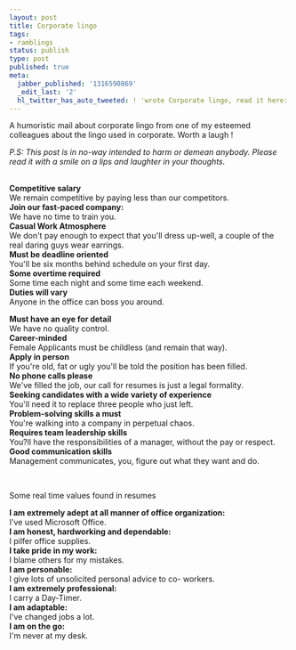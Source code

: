 ```yaml
---
layout: post
title: Corporate lingo
tags:
- ramblings
status: publish
type: post
published: true
meta:
  jabber_published: '1316590869'
  _edit_last: '2'
  hl_twitter_has_auto_tweeted: ! 'wrote Corporate lingo, read it here: http://blog.zenhacking.com/?p=756'
---
```

<p>A humoristic mail about corporate lingo from one of my esteemed colleagues about the lingo used in corporate. Worth a laugh !</p>  <p><em>P.S: This post is in no-way intended to harm or demean anybody. Please read it with a smile on a lips and laughter in your thoughts.</em></p>  <p>   <br /><strong>Competitive salary</strong>    <br />We remain competitive by paying less than our competitors.    <br /><strong>Join our fast-paced company:     <br /></strong>We have no time to train you.    <br /><strong>Casual Work Atmosphere     <br /></strong>We don't pay enough to expect that you'll dress up-well, a couple of the real daring guys wear earrings.    <br /><strong>Must be deadline oriented     <br /></strong>You'll be six months behind schedule on your first day.    <br /><strong>Some overtime required     <br /></strong>Some time each night and some time each weekend.    <br /><strong>Duties will vary     <br /></strong>Anyone in the office can boss you around.    <br /><strong></strong></p>  <p><strong>Must have an eye for detail     <br /></strong>We have no quality control.    <br /><strong>Career-minded     <br /></strong>Female Applicants must be childless (and remain that way).    <br /><strong>Apply in person     <br /></strong>If you're old, fat or ugly you'll be told the position has been filled.    <br /><strong>No phone calls please     <br /></strong>We've filled the job, our call for resumes is just a legal formality.    <br /><strong>Seeking candidates with a wide variety of experience     <br /></strong>You'll need it to replace three people who just left.    <br /><strong>Problem-solving skills a must     <br /></strong>You're walking into a company in perpetual chaos.    <br /><strong>Requires team leadership skills     <br /></strong>You?ll have the responsibilities of a manager, without the pay or respect.    <br /><strong>Good communication skills     <br /></strong>Management communicates, you, figure out what they want and do.</p>  <p>&#160;</p>  <p>Some real time values found in resumes</p>  <p><strong>I am extremely adept at all manner of office organization:     <br /></strong>I've used Microsoft Office.    <br /><strong>I am honest, hardworking and dependable:     <br /></strong>I pilfer office supplies.    <br /><strong>I take pride in my work:     <br /></strong>I blame others for my mistakes.    <br /><strong>I am personable:     <br /></strong>I give lots of unsolicited personal advice to co- workers.    <br /><strong>I am extremely professional:     <br /></strong>I carry a Day-Timer.    <br /><strong>I am adaptable:     <br /></strong>I've changed jobs a lot.    <br /><strong>I am on the go:     <br /></strong>I'm never at my desk.</p>

